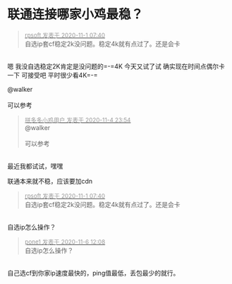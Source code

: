 # 联通连接哪家小鸡最稳？


<div class="quote"><blockquote><font size="2"><a href="https://www.hostloc.com/forum.php?mod=redirect&amp;goto=findpost&amp;pid=9383655&amp;ptid=760656" target="_blank"><font color="#999999">rpsoft 发表于 2020-11-1 07:40</font></a></font><br />
自选ip套cf稳定2k没问题。稳定4k就有点过了。还是会卡</blockquote></div><br />
嗯 我没自选稳定2K肯定是没问题的=-=4K 今天又试了试 确实现在时间点偶尔卡一下 可接受吧 平时很少看4K=-=

@walker<br />
<br />
可以参考

<div class="quote"><blockquote><font size="2"><a href="https://www.hostloc.com/forum.php?mod=redirect&amp;goto=findpost&amp;pid=9404353&amp;ptid=760656" target="_blank"><font color="#999999">拼多多小鸡用户 发表于 2020-11-4 23:54</font></a></font><br />
@walker<br />
<br />
可以参考</blockquote></div><br />
最近我都试试，嘿嘿

联通本来就不稳，应该要加cdn

<div class="quote"><blockquote><font size="2"><a href="https://www.hostloc.com/forum.php?mod=redirect&amp;goto=findpost&amp;pid=9383655&amp;ptid=760656" target="_blank"><font color="#999999">rpsoft 发表于 2020-11-1 07:40</font></a></font><br />
自选ip套cf稳定2k没问题。稳定4k就有点过了。还是会卡</blockquote></div><br />
自选ip怎么操作？

<div class="quote"><blockquote><font size="2"><a href="https://www.hostloc.com/forum.php?mod=redirect&amp;goto=findpost&amp;pid=9411390&amp;ptid=760656" target="_blank"><font color="#999999">pone1 发表于 2020-11-6 12:08</font></a></font><br />
自选ip怎么操作？</blockquote></div><br />
自己选cf到你家ip速度最快的，ping值最低，丢包最少的就行。
